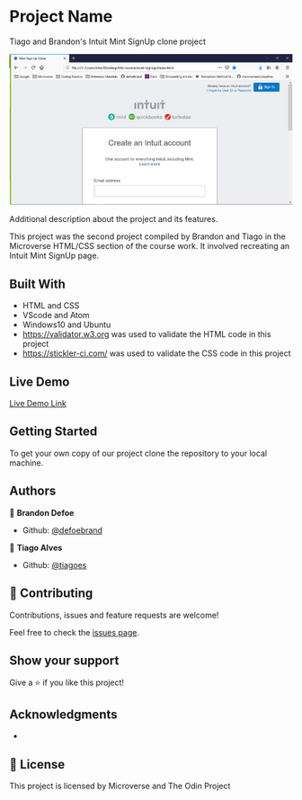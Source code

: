 # Project Name

Tiago and Brandon's Intuit Mint SignUp clone project

![screenshot](images/screenshot.png)

Additional description about the project and its features.

This project was the second project compiled by Brandon and Tiago in the Microverse HTML/CSS section of the course work. It involved recreating an Intuit Mint SignUp page.

## Built With

- HTML and CSS
- VScode and Atom
- Windows10 and Ubuntu
- https://validator.w3.org was used to validate the HTML code in this project
- https://stickler-ci.com/ was used to validate the CSS code in this project

## Live Demo

[Live Demo Link](https://rawcdn.githack.com/defoebrand/mint-signup/9fe74cc483537b514944136d7c113e1be6d206dd/index.html)


## Getting Started

To get your own copy of our project clone the repository to your local machine.


## Authors

👤 **Brandon Defoe**

- Github: [@defoebrand](https://github.com/defoebrand)

👤 **Tiago Alves**

- Github: [@tiagoes](https://github.com/tiagoes)


## 🤝 Contributing

Contributions, issues and feature requests are welcome!

Feel free to check the [issues page](issues/).

## Show your support

Give a ⭐️ if you like this project!

## Acknowledgments

-

## 📝 License

This project is licensed by Microverse and The Odin Project

